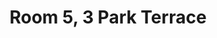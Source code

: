 ---
basin: 'No'
cudn: true
floor: Second
grade: 4
images: []
living_room: 'No'
location: Park Terrace
name: '5'
network: Wireless Only
title: Room 5, 3 Park Terrace
---